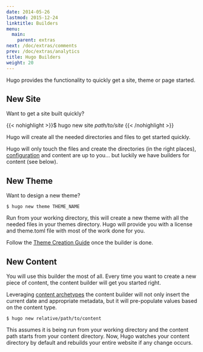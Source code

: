 ```yaml
---
date: 2014-05-26
lastmod: 2015-12-24
linktitle: Builders
menu:
  main:
    parent: extras
next: /doc/extras/comments
prev: /doc/extras/analytics
title: Hugo Builders
weight: 20
---
```


Hugo provides the functionality to quickly get a site, theme or page
started.


## New Site

Want to get a site built quickly?

{{< nohighlight >}}$ hugo new site <i>path/to/site</i>
{{< /nohighlight >}}

Hugo will create all the needed directories and files to get started
quickly.

Hugo will only touch the files and create the directories (in the right
places), [configuration](/doc/overview/configuration/) and content are up to
you... but luckily we have builders for content (see below).

## New Theme

Want to design a new theme?

    $ hugo new theme THEME_NAME

Run from your working directory, this will create a new theme with all
the needed files in your themes directory. Hugo will provide you with a
license and theme.toml file with most of the work done for you.

Follow the [Theme Creation Guide](/doc/themes/creation/) once the builder is
done.

## New Content

You will use this builder the most of all. Every time you want to create
a new piece of content, the content builder will get you started right.

Leveraging [content archetypes](/doc/content/archetypes/) the content builder
will not only insert the current date and appropriate metadata, but it
will pre-populate values based on the content type.

    $ hugo new relative/path/to/content

This assumes it is being run from your working directory and the content
path starts from your content directory. Now, Hugo watches your content directory by default and rebuilds your entire website if any change occurs.
